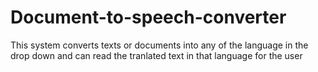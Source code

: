 # Document-to-speech-converter
This system converts texts or documents into any of the language in the drop down and can read the tranlated text in that language for the user
